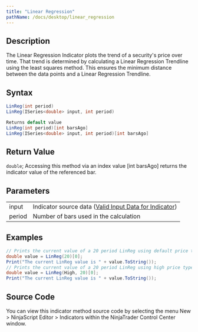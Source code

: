 ```yaml
---
title: "Linear Regression"
pathName: /docs/desktop/linear_regression
---
```


## Description

The Linear Regression Indicator plots the trend of a security's price over time. That trend is determined by calculating a Linear Regression Trendline using the least squares method. This ensures the minimum distance between the data points and a Linear Regression Trendline.

## Syntax

```csharp
LinReg(int period)  
LinReg(ISeries<double> input, int period)  

Returns default value  
LinReg(int period)[int barsAgo]  
LinReg(ISeries<double> input, int period)[int barsAgo]  
```

## Return Value

`double`; Accessing this method via an index value [int barsAgo] returns the indicator value of the referenced bar.

## Parameters

|  |  |
| --- | --- |
| input | Indicator source data ([Valid Input Data for Indicator](/docs/desktop/valid_input_data_for_indicator)) |
| period | Number of bars used in the calculation |

## Examples

```csharp
// Prints the current value of a 20 period LinReg using default price type
double value = LinReg(20)[0];
Print("The current LinReg value is " + value.ToString());
// Prints the current value of a 20 period LinReg using high price type
double value = LinReg(High, 20)[0];
Print("The current LinReg value is " + value.ToString());
```

## Source Code

You can view this indicator method source code by selecting the menu New > NinjaScript Editor > Indicators within the NinjaTrader Control Center window.

